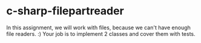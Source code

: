# c-sharp-filepartreader
In this assignment, we will work with files, because we can't have enough file readers. :) Your job is to implement 2 classes and cover them with tests.
